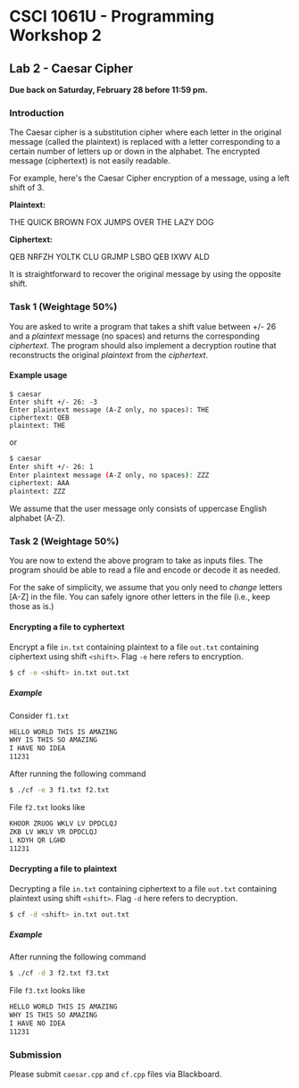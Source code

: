 # CSCI 1061U - Programming Workshop 2

## Lab 2 - Caesar Cipher

**Due back on Saturday, February 28 before 11:59 pm.**

### Introduction

The Caesar cipher is a substitution cipher where each letter in the original message (called the plaintext) is replaced with a letter corresponding to a certain number of letters up or down in the alphabet.  The encrypted message (ciphertext) is not easily readable.

For example, here's the Caesar Cipher encryption of a message, using a left shift of 3.

__Plaintext:__  

THE QUICK BROWN FOX JUMPS OVER THE LAZY DOG

__Ciphertext:__ 

QEB NRFZH YOLTK CLU GRJMP LSBO QEB IXWV ALD

It is straightforward to recover the original message by using the opposite shift.

### Task 1 (Weightage 50%)

You are asked to write a program that takes a shift value between +/- 26 and a _plaintext_ message (no spaces) and returns the corresponding _ciphertext_.  The program should also implement a decryption routine that reconstructs the original _plaintext_ from the _ciphertext_.

#### Example usage

~~~shell
$ caesar
Enter shift +/- 26: -3
Enter plaintext message (A-Z only, no spaces): THE
ciphertext: QEB
plaintext: THE
~~~ 

or

~~~bash
$ caesar
Enter shift +/- 26: 1
Enter plaintext message (A-Z only, no spaces): ZZZ
ciphertext: AAA
plaintext: ZZZ
~~~ 

We assume that the user message only consists of uppercase English alphabet (A-Z).

### Task 2 (Weightage 50%)

You are now to extend the above program to take as inputs files.  The program should be able to read a file and encode or decode it as needed.  

For the sake of simplicity, we assume that you only need to _change_ letters [A-Z] in the file.  You can safely ignore other letters in the file (i.e., keep those as is.)

#### Encrypting a file to __cyphertext__

Encrypt a file `in.txt` containing plaintext to a file `out.txt` containing ciphertext using shift `<shift>`.  Flag `-e` here refers to encryption.

~~~bash
$ cf -e <shift> in.txt out.txt
~~~

##### Example

Consider `f1.txt`

~~~txt
HELLO WORLD THIS IS AMAZING
WHY IS THIS SO AMAZING
I HAVE NO IDEA
11231
~~~

After running the following command

~~~bash
$ ./cf -e 3 f1.txt f2.txt
~~~

File `f2.txt` looks like

~~~txt
KHOOR ZRUOG WKLV LV DPDCLQJ
ZKB LV WKLV VR DPDCLQJ
L KDYH QR LGHD
11231
~~~

#### Decrypting a file to __plaintext__

Decrypting a file `in.txt` containing ciphertext to a file `out.txt` containing plaintext using shift `<shift>`.  Flag `-d` here refers to decryption.

~~~bash
$ cf -d <shift> in.txt out.txt 
~~~

##### Example

After running the following command

~~~bash
$ ./cf -d 3 f2.txt f3.txt
~~~

File `f3.txt` looks like

~~~txt
HELLO WORLD THIS IS AMAZING
WHY IS THIS SO AMAZING
I HAVE NO IDEA
11231
~~~

### Submission

Please submit `caesar.cpp` and `cf.cpp` files via Blackboard.
